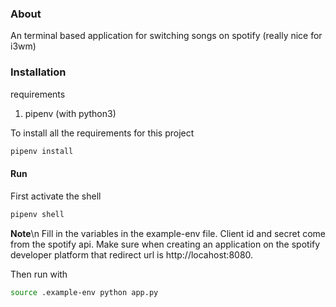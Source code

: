 
### About
An terminal based application for switching songs on spotify (really nice for i3wm)

### Installation
requirements
1. pipenv (with python3)

To install all the requirements for this project
```bash
pipenv install
```


#### Run
First activate the shell
```bash
pipenv shell
```

**Note**\n
Fill in the variables in the example-env file.
Client id and secret come from the spotify api. 
Make sure when creating an application on the spotify developer platform that redirect url is http://locahost:8080.

Then run with 
```bash
source .example-env python app.py
```
